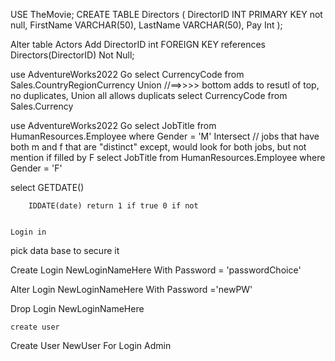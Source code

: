 
USE TheMovie;
CREATE TABLE Directors (
    DirectorID INT PRIMARY KEY not null,
    FirstName VARCHAR(50),
    LastName VARCHAR(50),
	Pay Int
);

Alter table Actors
Add  DirectorID int FOREIGN KEY references Directors(DirectorID) Not Null;


use AdventureWorks2022
Go
select CurrencyCode
from Sales.CountryRegionCurrency
Union //==>>>> bottom adds to resutl of top, no duplicates, Union all allows duplicats
select CurrencyCode from Sales.Currency


use AdventureWorks2022
Go
select JobTitle
from HumanResources.Employee
where Gender = 'M'
Intersect // jobs that have both m and f that are "distinct"
             except, would look for both jobs, but not mention if filled by F
select JobTitle
from HumanResources.Employee
where Gender = 'F'



select GETDATE()

        IDDATE(date) return 1 if true 0 if not


    Login in
pick data base to secure it

Create Login NewLoginNameHere With Password = 'passwordChoice'

Alter Login NewLoginNameHere With Password ='newPW'

Drop Login NewLoginNameHere 

    create user
Create User NewUser For Login Admin
